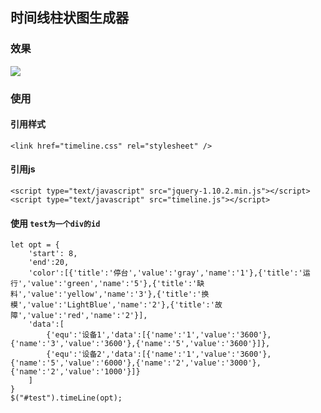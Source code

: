 ## 时间线柱状图生成器
### 效果
![](http://oqdzx28cd.bkt.clouddn.com/18-6-6/22795243.jpg)
### 使用
#### 引用样式
```
<link href="timeline.css" rel="stylesheet" />
```
#### 引用js
```
<script type="text/javascript" src="jquery-1.10.2.min.js"></script>
<script type="text/javascript" src="timeline.js"></script>
```
#### 使用 `test为一个div的id`
```
let opt = {
    'start': 8,
    'end':20,
    'color':[{'title':'停台','value':'gray','name':'1'},{'title':'运行','value':'green','name':'5'},{'title':'缺料','value':'yellow','name':'3'},{'title':'换模','value':'LightBlue','name':'2'},{'title':'故障','value':'red','name':'2'}],
    'data':[
    	{'equ':'设备1','data':[{'name':'1','value':'3600'},{'name':'3','value':'3600'},{'name':'5','value':'3600'}]},
    	{'equ':'设备2','data':[{'name':'1','value':'3600'},{'name':'5','value':'6000'},{'name':'2','value':'3000'},{'name':'2','value':'1000'}]}
    ]
}
$("#test").timeLine(opt);
```